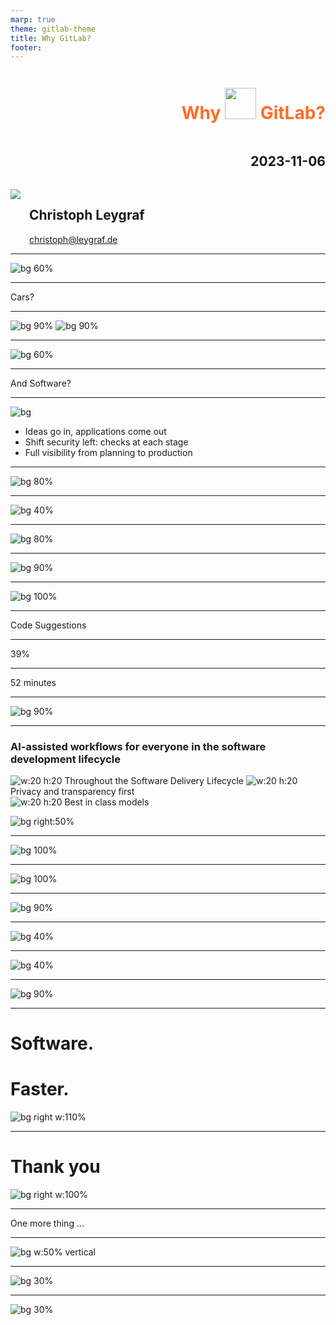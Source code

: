 ```yaml
---
marp: true
theme: gitlab-theme
title: Why GitLab?
footer: 
---
```


<div style="display:flex; flex-direction:column;">
    <h1 style="margin-top:1em;text-align:right">
      <span style="color:#fc6d27 "><b>Why <img style="width:50px;height:50px;" src="./assets/gitlab-logo.svg"> GitLab?</b></span>
    </h1>
    <h2 style="margin-bottom:1.5em;text-align:right;">
      2023-11-06
    </h2>
    <div style="display:flex; flex-direction:row;">
        <div style="display:flex; flex-direction:row">
            <div>
                <img class="avatar" src="./assets/avatar-chris.jpeg">
            </div>
            <div style="display:flex; flex-direction:column; justify-content:center; margin-left:1em">
                <h2>
                    Christoph Leygraf
                </h2>
                <a href= "mailto:cleygraf@gitlab.com">christoph@leygraf.de</a>
            </div>
        </div>
        <div style="display:flex; flex-direction:row; margin-left:2em">
        </div>
    </div>
</div>

<!-- footer: "" -->
---
<!-- header: ""  --> 

![bg 60%](./assets/AI-powered_DevSecOps.png)

---

<div class="white-center"><p>Cars?</p></div>

---

![bg 90%](./assets/motorwagen_1886.jpg)
![bg 90%](./assets/c-class.jpg)

---

![bg 60%](./assets/mb_manufactoring_line.jpg)

---
<!-- header: "" -->

<div class="white-center"><p>And Software?</p></div>

<!-- footer: "" -->
---
<!-- header: "GitLab's Software Factory Approach" -->
<style scoped>
section {
  display: flex;
  flex-direction: column;
  justify-content: start;
  text-align: left;
}
</style>

![bg](./assets/software-factory.svg)

- Ideas go in, applications come out
- Shift security left: checks at each stage
- Full visibility from planning to production

<!-- footer: ![w:36 h:36](./assets/gitlab-logo.svg) -->
---
<!-- header: "Growing complexity in DevSecOps"  --> 

![bg 80%](./assets/why/complexity.png)

<!-- footer: ![w:36 h:36](./assets/gitlab-logo.svg) -->
---
<!-- header: "The Problem"  --> 

![bg 40%](./assets/why/toolsprawl.png)

<!-- footer: ![w:36 h:36](./assets/gitlab-logo.svg) -->
---
<!-- header: ""  --> 

![bg 80%](./assets/why/ppt.png)

<!-- footer: ![w:36 h:36](./assets/gitlab-logo.svg) -->
---
<!-- header: "The Solution"  --> 

![bg 90%](./assets/why/platform.png)

<!-- footer: ![w:36 h:36](./assets/gitlab-logo.svg) -->
---
<!-- header: "The Result"  --> 

![bg 100%](./assets/why/ai-powered-platform.png)

<!-- footer: ![w:36 h:36](./assets/gitlab-logo.svg) -->
---
<!-- header: "" -->

<div class="white-center"><p>Code Suggestions</p></div>

<!--
Reference:
- As of Nov 2023 14 coding languages are supported
- [Supported coding languages](https://cloud.google.com/vertex-ai/docs/generative-ai/code/code-models-overview#supported_coding_languages) 
- For code completion the `code-gecko` code model is required.
- [Code Suggestions on self-managed GitLab](https://docs.gitlab.com/ee/user/project/repository/code_suggestions/self_managed.html)
-->
<!-- footer: ![w:36 h:36](./assets/gitlab-logo.svg) -->
---
<!-- header: "" -->

<div class="white-center"><p>39%</p></div>

<!--
39% of time spending working with code / 52 minutes of code time per day

Sources (as of May 3rd 2023):
- https://www.software.com/reports/code-time-report#developers-code-less-than-one-hour-per-day-
-->
<!-- footer: ![w:36 h:36](./assets/gitlab-logo.svg) -->
---
<!-- header: "" -->

<div class="white-center"><p>52 minutes</p></div>

<!--
39% of time spending working with code / 52 minutes of code time per day

Sources (as of May 3rd 2023):
- https://tidelift.com/subscription/managed-open-source-survey?utm_source=thenewstack&utm_medium=website&utm_content=inline-mention&utm_campaign=platform
-->
<!-- footer: ![w:36 h:36](./assets/gitlab-logo.svg) -->
---
<!-- header: "AI powered - in every step & for every user"  --> 

![bg 90%](./assets/why/ai-gitlab-workflow.png)

<!-- footer: ![w:36 h:36](./assets/gitlab-logo.svg) -->
---
<!-- header:  ![h:60](./assets/ai/gitlab-duo.png) -->
<style scoped>
section {
  line-height: 1.5em;
}
</style>

### AI-assisted workflows for everyone in the software development lifecycle

![w:20 h:20](./assets/gitlab-logo.svg) Throughout the Software Delivery Lifecycle
![w:20 h:20](./assets/gitlab-logo.svg) Privacy and transparency first  
![w:20 h:20](./assets/gitlab-logo.svg) Best in class models

![bg right:50%](./assets/why/ai-powered.png)

---
<!-- header: ""  --> 

![bg 100%](./assets/why/customers.png)

<!-- footer: "" -->
---
<!-- header: ""  --> 

![bg 100%](./assets/why/airbus.png)

<!-- footer: "" -->
---
<!-- header: "Significant ROI and short payback period"  --> 

![bg 90%](./assets/why/roi.png)

<!-- footer: ![w:36 h:36](./assets/gitlab-logo.svg) -->
---
<!-- header: "GitLab Recognized as a Leader"  --> 

![bg 40%](./assets/why/gartner.png)

<!-- footer: 2023 Gartner® Magic Quadrant™ for DevOps Platforms  -->
---
<!-- header: "GitLab Recognized as a Leader"  --> 

![bg 40%](./assets/why/forrester.png)

<!-- footer: 2023 Forrester Wave™ for Integrated Software Delivery Platforms -->
---
<!-- header: ""  --> 

![bg 90%](./assets/why/obstacles.png)

<!-- footer: ![w:36 h:36](./assets/gitlab-logo.svg) -->
---
<!-- header:  "" -->
<style scoped>
section {
  line-height: 1.5em;
}
</style>

# Software.

# Faster.

![bg right w:110%](./assets/why/faster.png)
<!-- footer: "" -->
---
<!-- header:  "" -->
<style scoped>
section {
  line-height: 1.5em;
}
</style>

# Thank you

![bg right w:100%](./assets/thankyou.png)
<!-- footer: "" -->
---
<!-- header: "" -->

<div class="white-center"><p>One more thing ...</p></div>

<!-- footer: ![w:36 h:36](./assets/gitlab-logo.svg) -->
---
<!-- header:  "Dogfooding" -->

![bg w:50% vertical](./assets/dogfood.png)

<!--
References: 
- [Dogfooding for Product Managers](https://about.gitlab.com/handbook/product/product-processes/dogfooding-for-product-mgt/)
- [Engineering Principles - Dogfooding](https://about.gitlab.com/handbook/engineering/development/principles/#dogfooding)
-->
<!-- footer: "" -->
---
<!-- header:  "This slides" -->

![bg 30%](./assets/url-why-prod.png)

<!-- footer: ##URL_WHY_PROD## --->
---
<!-- header:  "GitLab Project" -->

![bg 30%](./assets/url-proj.png)

<!-- footer: "##URL_PROJ##" -->
